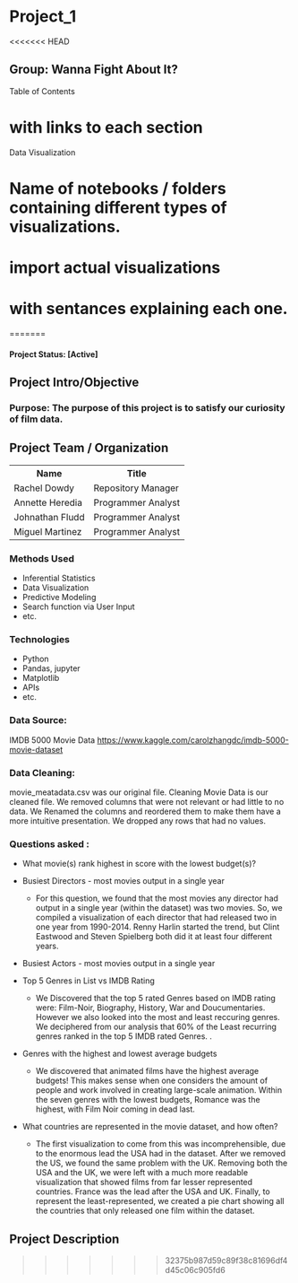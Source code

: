 
# Project_1

<<<<<<< HEAD
## Group: Wanna Fight About It? 

Table of Contents 
# with links to each section 

Data Visualization

# Name of notebooks / folders containing different types of visualizations. 

# import actual visualizations 
# with sentances explaining each one. 
=======
#### Project Status: [Active]

## Project Intro/Objective
### Purpose: The purpose of this project is to satisfy our curiosity of film data.

## Project Team / Organization
<table>
  <th>Name</th>
  <th>Title</th>
  <tr>
   <td>Rachel Dowdy</td>
    <td>Repository Manager</td>
  </tr>
   <tr>
    <td>Annette Heredia</td>
    <td>Programmer Analyst</td>
  </tr>
  <tr>
    <td>Johnathan Fludd</td>
    <td>Programmer Analyst</td>
  </tr>
  <tr>
    <td>Miguel Martinez</td>
    <td>Programmer Analyst</td>
  </tr>
</table>

### Methods Used
* Inferential Statistics
* Data Visualization
* Predictive Modeling
* Search function via User Input
* etc.


### Technologies
* Python
* Pandas, jupyter
* Matplotlib
* APIs
* etc. 

### Data Source:
IMDB 5000 Movie Data
https://www.kaggle.com/carolzhangdc/imdb-5000-movie-dataset


### Data Cleaning:
movie_meatadata.csv was our original file. 
Cleaning Movie Data is our cleaned file. 
We removed columns that were not relevant or had little to no data. 
We Renamed the columns and reordered them to make them have a more intuitive presentation. 
We dropped any rows that had no values. 

### Questions asked :

* What movie(s) rank highest in score with the lowest budget(s)?


* Busiest Directors - most movies output in a single year
    * For this question, we found that the most movies any director had output in a single year (within the dataset) was two movies.  So, we compiled a visualization of each director that had released two in one year from 1990-2014.  Renny Harlin started the trend, but Clint Eastwood and Steven Spielberg both did it at least four different years.


* Busiest Actors - most movies output in a single year


* Top 5 Genres in List vs IMDB Rating
    * We Discovered that the top 5 rated Genres based on IMDB rating were: Film-Noir, Biography, History, War and Doucumentaries. However we also looked into the most and least reccuring genres. We deciphered from our analysis that 60% of the Least recurring genres ranked in the top 5 IMDB rated Genres. . 

* Genres with the highest and lowest average budgets
    * We discovered that animated films have the highest average budgets!  This makes sense when one considers the amount of people and work involved in creating large-scale animation.  Within the seven genres with the lowest budgets, Romance was the highest, with Film Noir coming in dead last.


* What countries are represented in the movie dataset, and how often?
    * The first visualization to come from this was incomprehensible, due to the enormous lead the USA had in the dataset.  After we removed the US, we found the same problem with the UK.  Removing both the USA and the UK, we were left with a much more readable visualization that showed films from far lesser represented countries.  France was the lead after the USA and UK.  Finally, to represent the least-represented, we created a pie chart showing all the countries that only released one film within the dataset.




## Project Description
>>>>>>> 32375b987d59c89f38c81696df4d45c06c905fd6
